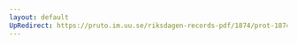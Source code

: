```yaml
---
layout: default
UpRedirect: https://pruto.im.uu.se/riksdagen-records-pdf/1874/prot-1874--ak--218/prot-1874--ak--218_002.pdf
---
```

